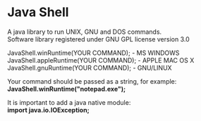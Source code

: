 # Java Shell
A java library to run UNIX, GNU and DOS commands.  
Software library registered under GNU GPL license version 3.0  

JavaShell.winRuntime(YOUR COMMAND); - MS WINDOWS  
JavaShell.appleRuntime(YOUR COMMAND); - APPLE MAC OS X  
JavaShell.gnuRuntime(YOUR COMMAND); - GNU/LINUX  

Your command should be passed as a string, for example:  
**JavaShell.winRuntime("notepad.exe");**  

It is important to add a java native module:  
**import java.io.IOException;**  
